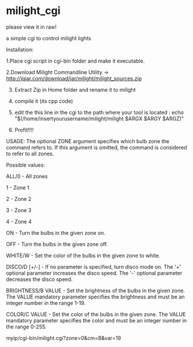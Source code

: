 # milight_cgi
please view it in raw!

a simple cgi to control milight lights

Installation:

1.Place cgi script in cgi-bin folder and make it executable.

2.Download Milight Commandline Utility ->   http://iqjar.com/download/jar/milight/milight_sources.zip

3. Extract Zip in Home folder and rename it to milight

4. compile it (its cpp code)

5. edit the this line in the cgi to the path where your tool is located :  echo "$(/home/insertyourusername/milight/milight $ARGX $ARGY $ARGZ)"

6. Profit!!!!

USAGE:
The optional ZONE argument specifies which bulb zone the command refers to.
If this argument is omitted, the command is considered to refer to all zones.

Possible values:

  ALL/0 - All zones

  1     - Zone 1

  2     - Zone 2

  3     - Zone 3

  4     - Zone 4
  
  ON                 - Turn the bulbs in the given zone on. 

  OFF                - Turn the bulbs in the given zone off.

  WHITE/W            - Set the color of the bulbs in the given zone to white.

  DISCO/D [+/-]      - If no parameter is specified, turn disco mode on.
                       The '+' optional parameter increases the disco speed.
                       The '-' optional parameter decreases the disco speed.

  BRIGHTNESS/B VALUE - Set the brightness of the bulbs in the given zone.
                       The VALUE mandatory parameter specifies the brightness
                       and must be an integer number in the range 1-19.

  COLOR/C VALUE      - Set the color of the bulbs in the given zone.
                       The VALUE mandatory parameter specifies the color
                       and must be an integer number in the range 0-255.

myip/cgi-bin/milight.cgi?zone=0&cm=B&var=19


